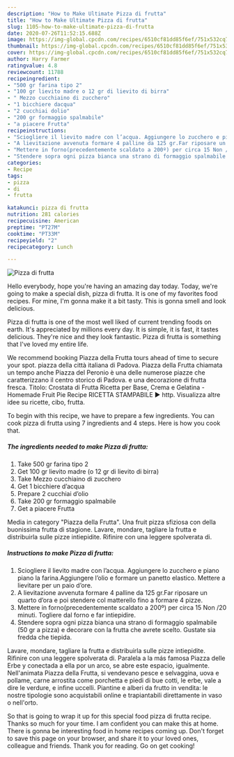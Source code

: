 ```yaml
---
description: "How to Make Ultimate Pizza di frutta"
title: "How to Make Ultimate Pizza di frutta"
slug: 1105-how-to-make-ultimate-pizza-di-frutta
date: 2020-07-26T11:52:15.688Z
image: https://img-global.cpcdn.com/recipes/6510cf81dd85f6ef/751x532cq70/pizza-di-frutta-recipe-main-photo.jpg
thumbnail: https://img-global.cpcdn.com/recipes/6510cf81dd85f6ef/751x532cq70/pizza-di-frutta-recipe-main-photo.jpg
cover: https://img-global.cpcdn.com/recipes/6510cf81dd85f6ef/751x532cq70/pizza-di-frutta-recipe-main-photo.jpg
author: Harry Farmer
ratingvalue: 4.8
reviewcount: 11788
recipeingredient:
- "500 gr farina tipo 2"
- "100 gr lievito madre o 12 gr di lievito di birra"
- " Mezzo cucchiaino di zucchero"
- "1 bicchiere dacqua"
- "2 cucchiai dolio"
- "200 gr formaggio spalmabile"
- "a piacere Frutta"
recipeinstructions:
- "Sciogliere il lievito madre con l’acqua. Aggiungere lo zucchero e piano piano la farina.Aggiungere l’olio e formare un panetto elastico. Mettere a lievitare per un paio d’ore."
- "A lievitazione avvenuta formare 4 palline da 125 gr.Far riposare un quarto d’ora e poi stendere col matterello fino a formare 4 pizze."
- "Mettere in forno(precedentemente scaldato a 200º) per circa 15 Non /20 minuti. Togliere dal forno e far intiepidire."
- "Stendere sopra ogni pizza bianca una strano di formaggio spalmabile (50 gr a pizza) e decorare con la frutta che avrete scelto. Gustate sia fredda che tiepida."
categories:
- Recipe
tags:
- pizza
- di
- frutta

katakunci: pizza di frutta 
nutrition: 281 calories
recipecuisine: American
preptime: "PT27M"
cooktime: "PT33M"
recipeyield: "2"
recipecategory: Lunch

---
```



![Pizza di frutta](https://img-global.cpcdn.com/recipes/6510cf81dd85f6ef/751x532cq70/pizza-di-frutta-recipe-main-photo.jpg)

Hello everybody, hope you're having an amazing day today. Today, we're going to make a special dish, pizza di frutta. It is one of my favorites food recipes. For mine, I'm gonna make it a bit tasty. This is gonna smell and look delicious.

Pizza di frutta is one of the most well liked of current trending foods on earth. It's appreciated by millions every day. It is simple, it is fast, it tastes delicious. They're nice and they look fantastic. Pizza di frutta is something that I've loved my entire life.

We recommend booking Piazza della Frutta tours ahead of time to secure your spot. piazza della città italiana di Padova. Piazza della Frutta chiamata un tempo anche Piazza del Peronio è una delle numerose piazze che caratterizzano il centro storico di Padova. e una decorazione di frutta fresca. Titolo: Crostata di Frutta Ricetta per Base, Crema e Gelatina - Homemade Fruit Pie Recipe RICETTA STAMPABILE ► http. Visualizza altre idee su ricette, cibo, frutta.


To begin with this recipe, we have to prepare a few ingredients. You can cook pizza di frutta using 7 ingredients and 4 steps. Here is how you cook that.

<!--inarticleads1-->

##### The ingredients needed to make Pizza di frutta:

1. Take 500 gr farina tipo 2
1. Get 100 gr lievito madre (o 12 gr di lievito di birra)
1. Take  Mezzo cucchiaino di zucchero
1. Get 1 bicchiere d’acqua
1. Prepare 2 cucchiai d’olio
1. Take 200 gr formaggio spalmabile
1. Get a piacere Frutta


Media in category &#34;Piazza della Frutta&#34;. Una fruit pizza sfiziosa con della buonissima frutta di stagione. Lavare, mondare, tagliare la frutta e distribuirla sulle pizze intiepidite. Rifinire con una leggere spolverata di. 

<!--inarticleads2-->

##### Instructions to make Pizza di frutta:

1. Sciogliere il lievito madre con l’acqua. Aggiungere lo zucchero e piano piano la farina.Aggiungere l’olio e formare un panetto elastico. Mettere a lievitare per un paio d’ore.
1. A lievitazione avvenuta formare 4 palline da 125 gr.Far riposare un quarto d’ora e poi stendere col matterello fino a formare 4 pizze.
1. Mettere in forno(precedentemente scaldato a 200º) per circa 15 Non /20 minuti. Togliere dal forno e far intiepidire.
1. Stendere sopra ogni pizza bianca una strano di formaggio spalmabile (50 gr a pizza) e decorare con la frutta che avrete scelto. Gustate sia fredda che tiepida.


Lavare, mondare, tagliare la frutta e distribuirla sulle pizze intiepidite. Rifinire con una leggere spolverata di. Paralela a la más famosa Piazza delle Erbe y conectada a ella por un arco, se abre este espacio, igualmente. Nell&#39;animata Piazza della Frutta, si vendevano pesce e selvaggina, uova e pollame, carne arrostita come porchetta e piedi di bue cotti, le erbe, vale a dire le verdure, e infine uccelli. Piantine e alberi da frutto in vendita: le nostre tipologie sono acquistabili online e trapiantabili direttamente in vaso o nell&#39;orto. 

So that is going to wrap it up for this special food pizza di frutta recipe. Thanks so much for your time. I am confident you can make this at home. There is gonna be interesting food in home recipes coming up. Don't forget to save this page on your browser, and share it to your loved ones, colleague and friends. Thank you for reading. Go on get cooking!
